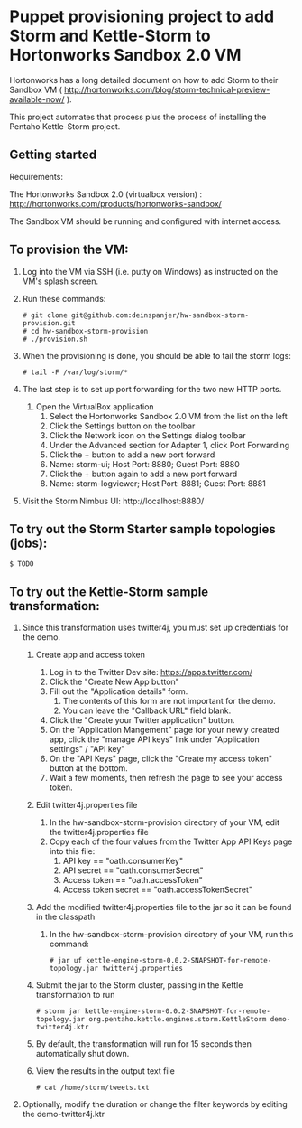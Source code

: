 # Puppet provisioning project to add Storm and Kettle-Storm to Hortonworks Sandbox 2.0 VM

Hortonworks has a long detailed document on how to add Storm to their Sandbox VM ( http://hortonworks.com/blog/storm-technical-preview-available-now/ ).

This project automates that process plus the process of installing the Pentaho Kettle-Storm project.

## Getting started

Requirements:

The Hortonworks Sandbox 2.0 (virtualbox version) : http://hortonworks.com/products/hortonworks-sandbox/

The Sandbox VM should be running and configured with internet access.

## To provision the VM:

1. Log into the VM via SSH (i.e. putty on Windows) as instructed on the VM's splash screen.
1. Run these commands:

    ```
    # git clone git@github.com:deinspanjer/hw-sandbox-storm-provision.git
    # cd hw-sandbox-storm-provision
    # ./provision.sh
    ```

1. When the provisioning is done, you should be able to tail the storm logs:

    ```
    # tail -F /var/log/storm/*
    ```

1. The last step is to set up port forwarding for the two new HTTP ports.
    1. Open the VirtualBox application
		1. Select the Hortonworks Sandbox 2.0 VM from the list on the left
		1. Click the Settings button on the toolbar
		1. Click the Network icon on the Settings dialog toolbar
		1. Under the Advanced section for Adapter 1, click Port Forwarding
		1. Click the + button to add a new port forward
		1. Name: storm-ui; Host Port: 8880; Guest Port: 8880
		1. Click the + button again to add a new port forward
		1. Name: storm-logviewer; Host Port: 8881; Guest Port: 8881
1. Visit the Storm Nimbus UI: http://localhost:8880/

## To try out the Storm Starter sample topologies (jobs):
    $ TODO

## To try out the Kettle-Storm sample transformation:

1. Since this transformation uses twitter4j, you must set up credentials for the demo.
    1. Create app and access token
        1. Log in to the Twitter Dev site:  https://apps.twitter.com/
        1. Click the "Create New App button"
        1. Fill out the "Application details" form.
            1. The contents of this form are not important for the demo.
            1. You can leave the "Callback URL" field blank.
        1. Click the "Create your Twitter application" button.
        1. On the "Application Mangement" page for your newly created app, click the "manage API keys" link under "Application settings" / "API key"
        1. On the "API Keys" page, click the "Create my access token" button at the bottom.
        1. Wait a few moments, then refresh the page to see your access token.
    1. Edit twitter4j.properties file
        1. In the hw-sandbox-storm-provision directory of your VM, edit the twitter4j.properties file
        1. Copy each of the four values from the Twitter App API Keys page into this file:
            1. API key == "oath.consumerKey"
            1. API secret == "oath.consumerSecret"
            1. Access token == "oath.accessToken"
            1. Access token secret == "oath.accessTokenSecret"
    1. Add the modified twitter4j.properties file to the jar so it can be found in the classpath
        1. In the hw-sandbox-storm-provision directory of your VM, run this command:

            ```
            # jar uf kettle-engine-storm-0.0.2-SNAPSHOT-for-remote-topology.jar twitter4j.properties
            ```

    1. Submit the jar to the Storm cluster, passing in the Kettle transformation to run

        ```
        # storm jar kettle-engine-storm-0.0.2-SNAPSHOT-for-remote-topology.jar org.pentaho.kettle.engines.storm.KettleStorm demo-twitter4j.ktr
        ```

    1. By default, the transformation will run for 15 seconds then automatically shut down.
    1. View the results in the output text file
        
        ```
        # cat /home/storm/tweets.txt
        ```

1. Optionally, modify the duration or change the filter keywords by editing the demo-twitter4j.ktr
